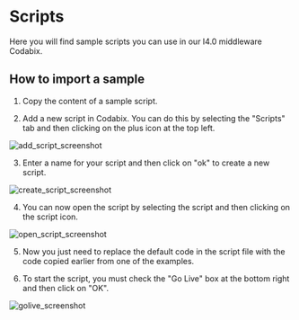 # Scripts
Here you will find sample scripts you can use in our I4.0 middleware Codabix.
## How to import a sample
1. Copy the content of a sample script.

2. Add a new script in Codabix. You can do this by selecting the "Scripts" tab and then clicking on the plus icon at the top left.

![add_script_screenshot](https://github.com/Traeger-GmbH/codabix-samples/assets/54576581/10dd3830-b8d6-48ad-807c-10d60c5ab8ae)

3. Enter a name for your script and then click on "ok" to create a new script.

![create_script_screenshot](https://github.com/Traeger-GmbH/codabix-samples/assets/54576581/adf7a39b-8473-4c9e-8ac3-30b7d1101fdd)

4. You can now open the script by selecting the script and then clicking on the script icon.

![open_script_screenshot](https://github.com/Traeger-GmbH/codabix-samples/assets/54576581/6b68628c-d135-469d-a5f3-a73d6386a230)

5. Now you just need to replace the default code in the script file with the code copied earlier from one of the examples.

6. To start the script, you must check the "Go Live" box at the bottom right and then click on "OK".

![golive_screenshot](https://github.com/Traeger-GmbH/codabix-samples/assets/54576581/f35559ff-8117-4f5c-8539-2621727e8789)
